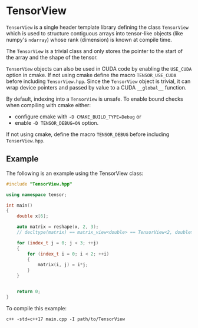 # TensorView
`TensorView` is a single header template library defining the class `TensorView` which is used to structure
contiguous arrays into tensor-like objects (like numpy's `ndarray`) whose rank (dimension) is known at compile time.

The `TensorView` is a trivial class and only stores the pointer to the start of the array and the shape of the tensor.

`TensorView` objects can also be used in CUDA code by enabling the `USE_CUDA` option in cmake. If not using cmake define the macro `TENSOR_USE_CUDA` before including `TensorView.hpp`.
Since the `TensorView` object is trivial, it can wrap device pointers and passed by value to a CUDA `__global__` function.

By default, indexing into a `TensorView` is unsafe. To enable bound checks when compiling with cmake either:

* configure cmake with `-D CMAKE_BUILD_TYPE=Debug` or
* enable `-D TENSOR_DEBUG=ON` option.

If not using cmake, define the macro `TENSOR_DEBUG` before including `TensorView.hpp`.

## Example

The following is an example using the TensorView class:
```c++
#include "TensorView.hpp"

using namespace tensor;

int main()
{
    double x[6];

    auto matrix = reshape(x, 2, 3);
    // decltype(matrix) == matrix_view<double> == TensorView<2, double>

    for (index_t j = 0; j < 3; ++j)
    {
        for (index_t i = 0; i < 2; ++i)
        {
            matrix(i, j) = i*j;
        }
    }


    return 0;
}
```

To compile this example:
```
c++ -std=c++17 main.cpp -I path/to/TensorView
```
